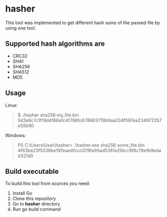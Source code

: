 # hasher

This tool was implemented to get different hash sums
of the passed file by using one tool.

## Supported hash algorithms are

- CRC32
- SHA1
- SHA256
- SHA512
- MD5

## Usage

Linux:
> $ ./hasher sha256 my_file.bin
> 5d3a9c7c1f19d4166a1c41786fc678663719b9aa034f597ea234972357e55b90

Windows:
> PS C:\Users\User\hasher> .\hasher.exe sha256 some_file.bin
4f63be23f5338be197eae4fccc078fe90ad5381e2f4cc9f8c78efb9edad321d0

## Build executable

To build this tool from sources you need:
1. Install Go
2. Clone this repository
3. Go to **hasher** directory
4. Run go build command

